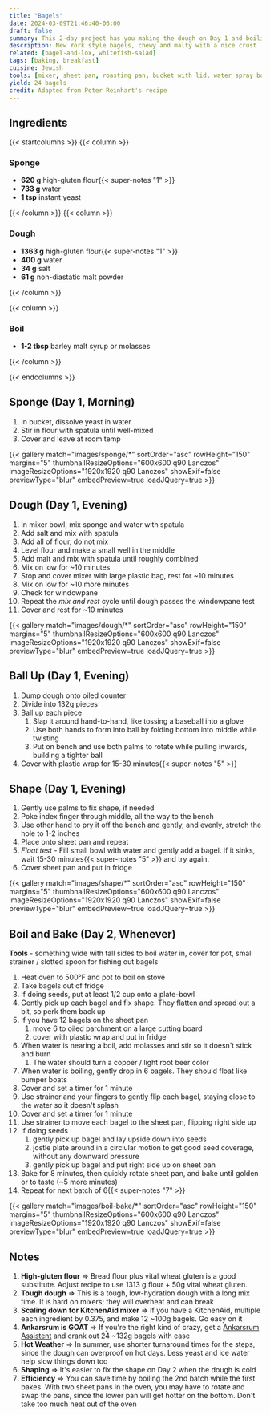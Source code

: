 ```yaml
---
title: "Bagels"
date: 2024-03-09T21:46:40-06:00
draft: false
summary: This 2-day project has you making the dough on Day 1 and boiling + baking on Day 2.  These bagels have a lovely flavor and a crisp, golden crust.  It takes some practice but, when you get it down, you will hold your own against the best bagel shops in town.
description: New York style bagels, chewy and malty with a nice crust
related: [bagel-and-lox, whitefish-salad]
tags: [baking, breakfast]
cuisine: Jewish
tools: [mixer, sheet pan, roasting pan, bucket with lid, water spray bottle]
yield: 24 bagels
credit: Adapted from Peter Reinhart's recipe
---
```


## Ingredients

{{< startcolumns >}}
{{< column >}}

### Sponge

- **620 g** high-gluten flour{{< super-notes "1" >}}
- **733 g** water
- **1 tsp** instant yeast

{{< /column >}}
{{< column >}}

### Dough

- **1363 g** high-gluten flour{{< super-notes "1" >}}
- **400 g** water
- **34 g** salt
- **61 g** non-diastatic malt powder

{{< /column >}}

{{< column >}}

### Boil

- **1-2 tbsp** barley malt syrup or molasses

{{< /column >}}

{{< endcolumns >}}

## Sponge (Day 1, Morning)

1. In bucket, dissolve yeast in water
2. Stir in flour with spatula until well-mixed
3. Cover and leave at room temp

{{< gallery match="images/sponge/*" sortOrder="asc" rowHeight="150" margins="5" thumbnailResizeOptions="600x600 q90 Lanczos" imageResizeOptions="1920x1920 q90 Lanczos" showExif=false previewType="blur" embedPreview=true loadJQuery=true >}}

## Dough (Day 1, Evening)

1. In mixer bowl, mix sponge and water with spatula
2. Add salt and mix with spatula
3. Add all of flour, do not mix
4. Level flour and make a small well in the middle
5. Add malt and mix with spatula until roughly combined
6. Mix on low for ~10 minutes
7. Stop and cover mixer with large plastic bag, rest for ~10 minutes
8. Mix on low for ~10 more minutes
9. Check for windowpane
10. Repeat the _mix and rest_ cycle until dough passes the windowpane test
11. Cover and rest for ~10 minutes

{{< gallery match="images/dough/*" sortOrder="asc" rowHeight="150" margins="5" thumbnailResizeOptions="600x600 q90 Lanczos" imageResizeOptions="1920x1920 q90 Lanczos" showExif=false previewType="blur" embedPreview=true loadJQuery=true >}}

## Ball Up (Day 1, Evening)

1. Dump dough onto oiled counter
2. Divide into 132g pieces
3. Ball up each piece
   1. Slap it around hand-to-hand, like tossing a baseball into a glove
   2. Use both hands to form into ball by folding bottom into middle while twisting
   3. Put on bench and use both palms to rotate while pulling inwards, building a tighter ball
4. Cover with plastic wrap for 15-30 minutes{{< super-notes "5" >}}

## Shape (Day 1, Evening)

1. Gently use palms to fix shape, if needed
2. Poke index finger through middle, all the way to the bench
3. Use other hand to pry it off the bench and gently, and evenly, stretch the hole to 1-2 inches
4. Place onto sheet pan and repeat
5. _Float test_ - Fill small bowl with water and gently add a bagel.  If it sinks, wait 15-30 minutes{{< super-notes "5" >}} and try again.
6. Cover sheet pan and put in fridge

{{< gallery match="images/shape/*" sortOrder="asc" rowHeight="150" margins="5" thumbnailResizeOptions="600x600 q90 Lanczos" imageResizeOptions="1920x1920 q90 Lanczos" showExif=false previewType="blur" embedPreview=true loadJQuery=true >}}

## Boil and Bake (Day 2, Whenever)

**Tools** - something wide with tall sides to boil water in, cover for pot, small strainer / slotted spoon for fishing out bagels

1. Heat oven to 500°F and pot to boil on stove
2. Take bagels out of fridge
3. If doing seeds, put at least 1/2 cup onto a plate-bowl
4. Gently pick up each bagel and fix shape.  They flatten and spread out a bit, so perk them back up
5. If you have 12 bagels on the sheet pan
   1. move 6 to oiled parchment on a large cutting board
   2. cover with plastic wrap and put in fridge
6. When water is nearing a boil, add molasses and stir so it doesn't stick and burn
   1. The water should turn a copper / light root beer color
7. When water is boiling, gently drop in 6 bagels.  They should float like bumper boats
8. Cover and set a timer for 1 minute
9. Use strainer and your fingers to gently flip each bagel, staying close to the water so it doesn't splash
10. Cover and set a timer for 1 minute
11. Use strainer to move each bagel to the sheet pan, flipping right side up
12. If doing seeds
    1. gently pick up bagel and lay upside down into seeds
    2. jostle plate around in a circlular motion to get good seed coverage, without any downward pressure
    3. gently pick up bagel and put right side up on sheet pan
13. Bake for 8 minutes, then quickly rotate sheet pan, and bake until golden or to taste (~5 more minutes)
14. Repeat for next batch of 6{{< super-notes "7" >}}

{{< gallery match="images/boil-bake/*" sortOrder="asc" rowHeight="150" margins="5" thumbnailResizeOptions="600x600 q90 Lanczos" imageResizeOptions="1920x1920 q90 Lanczos" showExif=false previewType="blur" embedPreview=true loadJQuery=true >}}

## Notes

1. **High-gluten flour** => Bread flour plus vital wheat gluten is a good substitute. Adjust recipe to use 1313 g flour + 50g vital wheat gluten.
2. **Tough dough** => This is a tough, low-hydration dough with a long mix time.  It is hard on mixers; they will overheat and can break
3. **Scaling down for KitchenAid mixer** => If you have a KitchenAid, multiple each ingredient by 0.375, and make 12 ~100g bagels.  Go easy on it
4. **Ankarsrum is GOAT** => If you're the right kind of crazy, get a [Ankarsrum Assistent](https://www.ankarsrum.com/us/) and crank out 24 ~132g bagels with ease
5. **Hot Weather** => In summer, use shorter turnaround times for the steps, since the dough can overproof on hot days.  Less yeast and ice water help slow things down too
6. **Shaping** => It's easier to fix the shape on Day 2 when the dough is cold
7. **Efficiency** => You can save time by boiling the 2nd batch while the first bakes.  With two sheet pans in the oven, you may have to rotate and swap the pans, since the lower pan will get hotter on the bottom.  Don't take too much heat out of the oven
